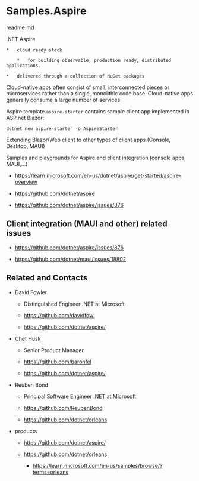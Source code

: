 # Samples.Aspire

readme.md


.NET Aspire

    *   cloud ready stack 
    
        *   for building observable, production ready, distributed applications. 
        
    *   delivered through a collection of NuGet packages

Cloud-native apps often consist of small, interconnected pieces or microservices rather than a single, monolithic code base. Cloud-native apps generally consume a large number of services

Aspire template `aspire-starter` contains sample client app implemented in ASP.net Blazor:

```
dotnet new aspire-starter -o AspireStarter
```

Extending Blazor/Web client to other types of client apps (Console, Desktop, MAUI)



Samples and playgrounds for Aspire and client integration (console apps, MAUI,...)


*  https://learn.microsoft.com/en-us/dotnet/aspire/get-started/aspire-overview

*  https://github.com/dotnet/aspire

  *  https://github.com/dotnet/aspire/issues/876


## Client integration (MAUI and other) related issues

*  https://github.com/dotnet/aspire/issues/876

*  https://github.com/dotnet/maui/issues/18802


## Related and Contacts

*   David Fowler

    *   Distinguished Engineer .NET at Microsoft

    *   https://github.com/davidfowl

    *   https://github.com/dotnet/aspire/

*   Chet Husk

    *   Senior Product Manager

    *   https://github.com/baronfel

    *   https://github.com/dotnet/aspire/

*   Reuben Bond

    *   Principal Software Engineer .NET at Microsoft

    *   https://github.com/ReubenBond

    *   https://github.com/dotnet/orleans

*   products

    *   https://github.com/dotnet/aspire/

    *   https://github.com/dotnet/orleans

        *   https://learn.microsoft.com/en-us/samples/browse/?terms=orleans
        